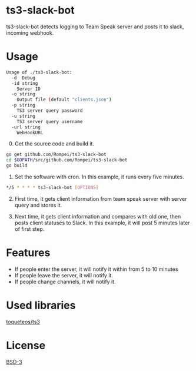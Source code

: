 # ts3-slack-bot

ts3-slack-bot detects logging to Team Speak server and posts it to slack, incoming webhook.

# Usage

```bash
Usage of ./ts3-slack-bot:
  -d  Debug
  -id string
    Server ID
  -o string
    Output file (default "clients.json")
  -p string
    TS3 server query password
  -u string
    TS3 server query username
  -url string
    WebHookURL
```

0. Get the source code and build it.

```bash
go get github.com/Rompei/ts3-slack-bot
cd $GOPATH/src/github.com/Rompei/ts3-slack-bot
go build
```

1. Set the software with cron. In this example, it runs every five minutes.

```bash
*/5 * * * * ts3-slack-bot [OPTIONS]
```

2. First time, it gets client information from team speak server with server query and stores it.

3. Next time, it gets client information and compares with old one, then posts client statuses to Slack. In this example, it will post 5 minutes later of first step.

# Features
- If people enter the server, it will notify it within from 5 to 10 minutes
- If people leave the server, it will notify it.
- If people change channels, it will notify it.

# Used libraries

[toqueteos/ts3](https://github.com/toqueteos/ts3)

# License

[BSD-3](https://opensource.org/licenses/BSD-3-Clause)
